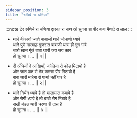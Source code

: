 ```yaml
---
sidebar_position: 3
title: "रुणिचे रा धणिया"
---
```


:::note टेर
रुणिचे रा धणिया द्वारका रा नाथ ओ सुगना रा वीर बाबा मैणादे रा लाल
:::

- थाने बीकाणो ध्यावे बाबाजी थाने जोधाणो ध्यावे <br/>
  थाने पुरो मारवाड़ गुजरात बाबाजी थारा ही गुण गावे <br/>
  चारो खान गूंजे बाबा थारी जय जय कार <br/>
  हो सुगणा। … || १ ||

- दी अँधियाँ ने आंखियाँ, कोडिया रो कोड मिटायो है <br/>
  और जात पात रो भेद रामसा पीर मिटायो है <br/>
  बाबा थारी महिमा रो पायो नहीं पार है <br/>
  हो सुगणा। … || २ ||

- थाने निर्धन ध्यावे है तो मालामाल कमावे है <br/>
  और रोगी ध्यावे है तो बाबो रोग मिटावे है <br/>
  सखी मंडल थारी चरणा री दास है <br/>
  हो सुगना। …. || ३ ||
